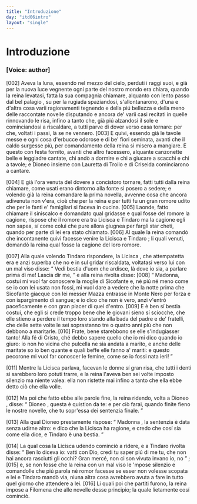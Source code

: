 ```yaml
---
title: "Introduzione"
day: "itd06intro"
layout: "single"
---
```

<div id="d06intro" type="introduction" who="author">
 <h1>
  Introduzione
 </h1>
 <p>
  <h3>
   [Voice: author]
  </h3>
 </p>
 <p>
  <a name="p06980002">
   [002]
  </a>
  Aveva la luna, essendo nel mezzo del cielo, perduti i raggi suoi, e gi&agrave; per la nuova luce vegnente ogni parte del nostro mondo era chiara, quando la
  <name persref="elissa" type="person">
   reina
  </name>
  levatasi, fatta la sua compagnia chiamare, alquanto con lento passo dal
  <name placeref="palagiobrigata-02" type="place">
   bel palagio
  </name>
  , su per la rugiada spaziandosi, s'allontanarono, d'una e d'altra cosa varii ragionamenti tegnendo e della pi&uacute; bellezza e della meno delle raccontate novelle disputando e ancora de' varii casi recitati in quelle rinnovando le risa, infino a tanto che, gi&agrave; pi&uacute; alzandosi il sole e cominciandosi a riscaldare, a tutti parve di dover verso casa tornare: per che, voltati i passi, l&agrave; se ne vennero.
  <a name="p06980003">
   [003]
  </a>
  E quivi, essendo gi&agrave; le tavole messe e ogni cosa d'erbucce odorose e di be' fiori seminata, avanti che il caldo surgesse pi&uacute;, per comandamento della reina si misero a mangiare. E questo con festa fornito, avanti che altro facessero, alquante canzonette belle e leggiadre cantate, chi and&ograve; a dormire e chi a giucare a scacchi e chi a tavole; e
  <name persref="dioneo" type="person">
   Dioneo
  </name>
  insieme con
  <name persref="lauretta" type="person">
   Lauretta
  </name>
  di
  <name persref="troilo" type="person">
   Troilo
  </name>
  e di
  <name persref="criseida" type="person">
   Criseida
  </name>
  cominciarono a cantare.
 </p>
 <p>
  <a name="p06980004">
   [004]
  </a>
  E gi&agrave; l'ora venuta del dovere a concistoro tornare, fatti tutti dalla
  <name persref="elissa" type="person">
   reina
  </name>
  chiamare, come usati erano dintorno alla fonte si posero a sedere; e volendo gi&agrave; la reina comandare la prima novella, avvenne cosa che ancora adivenuta non v'era, cio&egrave; che per la reina e per tutti fu un gran romore udito che per le fanti e' famigliari si faceva in cucina.
  <a name="p06980005">
   [005]
  </a>
  Laonde, fatto chiamare il siniscalco e domandato qual gridasse e qual fosse del romore la cagione, rispose che il romore era tra
  <name persref="licisca" type="person">
   Licisca
  </name>
  e
  <name persref="tindaro" type="person">
   Tindaro
  </name>
  ma la cagione egli non sapea, s&iacute; come colui che pure allora giugnea per fargli star cheti, quando per parte di lei era stato chiamato.
  <a name="p06980006">
   [006]
  </a>
  Al quale la reina comand&ograve; che incontanente quivi facesse venire la
  <name persref="licisca" type="person">
   Licisca
  </name>
  e
  <name persref="tindaro" type="person">
   Tindaro
  </name>
  ; li quali venuti, domand&ograve; la reina qual fosse la cagione del loro romore.
 </p>
 <p>
  <a name="p06980007">
   [007]
  </a>
  Alla quale volendo
  <name persref="tindaro" type="person">
   Tindaro
  </name>
  rispondere, la
  <name persref="licisca" type="person">
   Licisca
  </name>
  , che attempatetta era e anzi superba che no e in sul gridar riscaldata, voltatasi verso lui con un mal viso disse:
  <q direct="unspecified" who="licisca">
   Vedi bestia d'uom che ardisce, l&agrave; dove io sia, a parlare prima di me! Lascia dir me,
  </q>
  e alla
  <name persref="elissa" type="person">
   reina
  </name>
  rivolta disse:
  <a name="p06980008">
   [008]
  </a>
  <q direct="unspecified" who="licisca">
   Madonna, costui mi vuol far conoscere la moglie di
   <name persref="sicofante" type="person">
    Sicofante
   </name>
   e, n&eacute; pi&uacute; n&eacute; meno come se io con lei usata non fossi, mi vuol dare a vedere che la notte prima che
   <name persref="sicofante" type="person">
    Sicofante
   </name>
   giacque con lei
   <name persref="mazza" type="person">
    messer Mazza
   </name>
   entrasse in
   <name placeref="montenero" type="place">
    Monte Nero
   </name>
   per forza e con ispargimento di sangue; e io dico che non &egrave; vero, anzi v'entr&ograve; paceficamente e con gran piacer di quei d'entro.
   <a name="p06980009">
    [009]
   </a>
   E &egrave; ben s&iacute; bestia costui, che egli si crede troppo bene che le giovani sieno s&iacute; sciocche, che elle stieno a perdere il tempo loro stando alla bada del padre e de' fratelli, che delle sette volte le sei soprastanno tre o quatro anni pi&uacute; che non debbono a maritarle.
   <a name="p06980010">
    [010]
   </a>
   Frate, bene starebbono se elle s'indugiasser tanto! Alla f&eacute; di Cristo, ch&eacute; debbo sapere quello che io mi dico quando io giuro: io non ho vicina che pulcella ne sia andata a marito, e anche delle maritate so io ben quante e quali beffe elle fanno a' mariti: e questo pecorone mi vuol far conoscer le femine, come se io fossi nata ieri!
  </q>
 </p>
 <p>
  <a name="p06980011">
   [011]
  </a>
  Mentre la
  <name persref="licisca" type="person">
   Licisca
  </name>
  parlava, facevan le donne s&iacute; gran risa, che tutti i denti si sarebbero loro potuti trarre, e la
  <name persref="elissa" type="person">
   reina
  </name>
  l'aveva ben sei volte imposto silenzio ma niente valea: ella non ristette mai infino a tanto che ella ebbe detto ci&ograve; che ella volle.
 </p>
 <p>
  <a name="p06980012">
   [012]
  </a>
  Ma poi che fatto ebbe alle parole fine, la
  <name persref="elissa" type="person">
   reina
  </name>
  ridendo, volta a
  <name persref="dioneo" type="person">
   Dioneo
  </name>
  , disse:
  <q direct="unspecified" who="elissa">
   <name persref="dioneo" type="person">
    Dioneo
   </name>
   , questa &egrave; quistion da te: e per ci&ograve; farai, quando finite fieno le nostre novelle, che tu sopr'essa dei sentenzia finale.
  </q>
 </p>
 <p>
  <a name="p06980013">
   [013]
  </a>
  Alla qual
  <name persref="dioneo" type="person">
   Dioneo
  </name>
  prestamente rispose:
  <q direct="unspecified" who="dioneo">
   <name persref="elissa" type="person">
    Madonna
   </name>
   , la sentenzia &egrave; data senza udirne altro: e dico che la
   <name persref="licisca" type="person">
    Licisca
   </name>
   ha ragione, e credo che cos&iacute; sia come ella dice, e
   <name persref="tindaro" type="person">
    Tindaro
   </name>
   &egrave; una bestia.
  </q>
 </p>
 <p>
  <a name="p06980014">
   [014]
  </a>
  La qual cosa la
  <name persref="licisca" type="person">
   Licisca
  </name>
  udendo cominci&ograve; a ridere, e a
  <name persref="tindaro" type="person">
   Tindaro
  </name>
  rivolta disse:
  <q direct="unspecified" who="licisca">
   Ben lo diceva io: vatti con Dio, credi tu saper pi&uacute; di me tu, che non hai ancora rasciutti gli occhi? Gran merc&eacute;, non ci son vivuta invano io, no
  </q>
  ;
  <a name="p06980015">
   [015]
  </a>
  e, se non fosse che la
  <name persref="elissa" type="person">
   reina
  </name>
  con un mal viso le 'mpose silenzio e comandolle che pi&uacute; parola n&eacute; romor facesse se esser non volesse scopata e lei e
  <name persref="tindaro" type="person">
   Tindaro
  </name>
  mand&ograve; via, niuna altra cosa avrebbero avuta a fare in tutto quel giorno che attendere a lei.
  <a name="p06980016">
   [016]
  </a>
  Li quali poi che partiti furono, la reina impose a
  <name persref="filomena" type="person">
   Filomena
  </name>
  che alle novelle desse principio; la quale lietamente cos&iacute; cominci&ograve;.
 </p>
</div>
